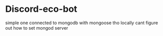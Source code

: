 # Discord-eco-bot
simple one
connected to mongodb with mongoose
tho locally cant figure out how to set mongod server

